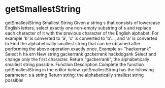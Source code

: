 # getSmallestString
getSmallestString
Smallest String
Given a string s that consists of lowercase English letters, select exactly one non-empty substring of s and replace each character of it with the previous character of the English alphabet. For example
'b' is converted to 'a', 'c' is converted to 'b'..., and 'a' is converted to
Find the alphabetically smallest string that can be obtained after performing the above operation exactly once.
Example s= "hackerrank"
Select h ha
ern
New string gackerrank gzckerrank
hackdqgank
Select and change only the first character. Return "gackerrank", the alphabetically smallest string possible.
Function Description
Complete the function getSmallestString in the editor below.
getSmallestString has the following parameter: s a string
Return
string: the alphabetically smallest string possibleI
